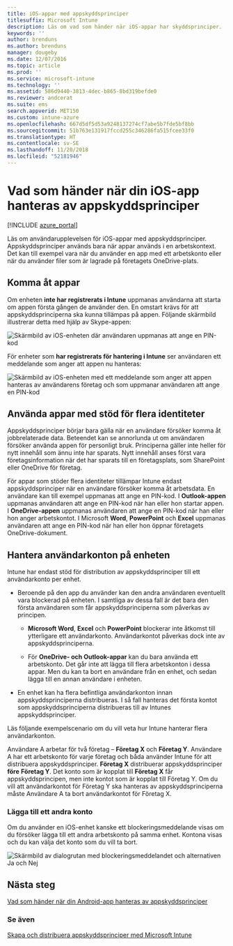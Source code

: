 ```yaml
---
title: iOS-appar med appskyddsprinciper
titlesuffix: Microsoft Intune
description: Läs om vad som händer när iOS-appar har skyddsprinciper.
keywords: ''
author: brenduns
ms.author: brenduns
manager: dougeby
ms.date: 12/07/2016
ms.topic: article
ms.prod: ''
ms.service: microsoft-intune
ms.technology: ''
ms.assetid: 586d9440-3813-4dec-b865-8bd319befde0
ms.reviewer: andcerat
ms.suite: ems
search.appverid: MET150
ms.custom: intune-azure
ms.openlocfilehash: 667d5df5d53a9248137274cf7abe5b7fde5bf8bb
ms.sourcegitcommit: 51b763e131917fccd255c346286fa515fcee33f0
ms.translationtype: HT
ms.contentlocale: sv-SE
ms.lasthandoff: 11/20/2018
ms.locfileid: "52181946"
---
```

# <a name="what-to-expect-when-your-ios-app-is-managed-by-app-protection-policies"></a>Vad som händer när din iOS-app hanteras av appskyddsprinciper

[!INCLUDE [azure_portal](./includes/azure_portal.md)]

Läs om användarupplevelsen för iOS-appar med appskyddsprinciper. Appskyddsprinciper används bara när appar används i en arbetskontext. Det kan till exempel vara när du använder en app med ett arbetskonto eller när du använder filer som är lagrade på företagets OneDrive-plats.
##  <a name="accessing-apps"></a>Komma åt appar

Om enheten **inte har registrerats i Intune** uppmanas användarna att starta om appen första gången de använder den.  En omstart krävs för att appskyddsprinciperna ska kunna tillämpas på appen. Följande skärmbild illustrerar detta med hjälp av Skype-appen:


![Skärmbild av iOS-enheten där användaren uppmanas att ange en PIN-kod](./media/ios-pin-prompt.png)

För enheter som **har registrerats för hantering i Intune** ser användaren ett meddelande som anger att appen nu hanteras:

![Skärmbild av iOS-enheten med ett meddelande som anger att appen hanteras av användarens företag och som uppmanar användaren att ange en PIN-kod](./media/ios-managed-devices-pin-prompt.png)

##  <a name="using-apps-with-multi-identity-support"></a>Använda appar med stöd för flera identiteter

Appskyddsprinciper börjar bara gälla när en användare försöker komma åt jobbrelaterade data. Beteendet kan se annorlunda ut om användaren försöker använda appen för personligt bruk. Principerna gäller inte heller för nytt innehåll som ännu inte har sparats. Nytt innehåll anses först vara företagsinformation när det har sparats till en företagsplats, som SharePoint eller OneDrive för företag.

För appar som stöder flera identiteter tillämpar Intune endast appskyddsprinciper när en användare försöker komma åt arbetsdata.  En användare kan till exempel uppmanas att ange en PIN-kod.  I **Outlook-appen** uppmanas användaren att ange en PIN-kod när han eller hon startar appen. I **OneDrive-appen** uppmanas användaren att ange en PIN-kod när han eller hon anger arbetskontot.  I Microsoft **Word**, **PowerPoint** och **Excel** uppmanas användaren att ange en PIN-kod när han eller hon öppnar företagets OneDrive-dokument.
##  <a name="managing-user-accounts-on-the-device"></a>Hantera användarkonton på enheten

Intune har endast stöd för distribution av appskyddsprinciper till ett användarkonto per enhet.

* Beroende på den app du använder kan den andra användaren eventuellt vara blockerad på enheten. I samtliga av dessa fall är det bara den första användaren som får appskyddsprinciperna som påverkas av principen.
  * **Microsoft Word**, **Excel** och **PowerPoint** blockerar inte åtkomst till ytterligare ett användarkonto. Användarkontot påverkas dock inte av appskyddsprinciperna.

  * För **OneDrive- och Outlook-appar** kan du bara använda ett arbetskonto.  Det går inte att lägga till flera arbetskonton i dessa appar.  Men du kan ta bort en användare från en enhet, och sedan lägga till en annan användare i enheten.

* En enhet kan ha flera befintliga användarkonton innan appskyddsprinciperna distribueras. I så fall hanteras det första kontot som appskyddsprinciperna distribueras till av Intunes appskyddsprinciper.


Läs följande exempelscenario om du vill veta hur Intune hanterar flera användarkonton.

Användare A arbetar för två företag – **Företag X** och **Företag Y**. Användare A har ett arbetskonto för varje företag och båda använder Intune för att distribuera appskyddsprinciper. **Företag X** distribuerar appskyddsprinciper **före** **Företag Y**. Det konto som är kopplat till **Företag X** får appskyddsprincipen, men inte kontot som är kopplat till Företag Y. Om du vill att användarkontot för Företag Y ska hanteras av appskyddsprinciperna måste Användare A ta bort användarkontot för Företag X.
### <a name="adding-a-second-account"></a>Lägga till ett andra konto

Om du använder en iOS-enhet kanske ett blockeringsmeddelande visas om du försöker lägga till ett andra arbetskonto på samma enhet.  Kontona visas och du kan välja det konto som du vill ta bort.

![Skärmbild av dialogrutan med blockeringsmeddelandet och alternativen Ja och Nej](./media/ios-switch-user.PNG)

## <a name="next-steps"></a>Nästa steg
[Vad som händer när din Android-app hanteras av appskyddsprinciper](app-protection-enabled-apps-android.md)
### <a name="see-also"></a>Se även
[Skapa och distribuera appskyddsprinciper med Microsoft Intune](app-protection-policies.md)
